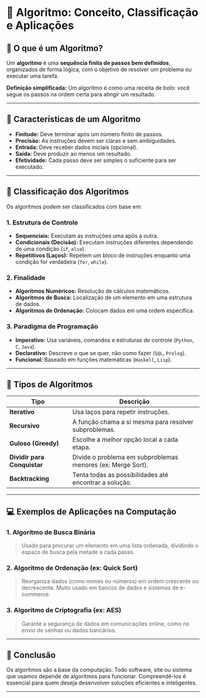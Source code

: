 # 🧠 Algoritmo: Conceito, Classificação e Aplicações

## 📘 O que é um Algoritmo?

Um **algoritmo** é uma **sequência finita de passos bem definidos**, organizados de forma lógica, com o objetivo de resolver um problema ou executar uma tarefa.

**Definição simplificada:** Um algoritmo é como uma receita de bolo: você segue os passos na ordem certa para atingir um resultado.

---

## 🧮 Características de um Algoritmo

* **Finitude:** Deve terminar após um número finito de passos.
* **Precisão:** As instruções devem ser claras e sem ambiguidades.
* **Entrada:** Deve receber dados iniciais (opcional).
* **Saída:** Deve produzir ao menos um resultado.
* **Efetividade:** Cada passo deve ser simples o suficiente para ser executado.

---

## 🧩 Classificação dos Algoritmos

Os algoritmos podem ser classificados com base em:

### 1. **Estrutura de Controle**

* **Sequenciais:** Executam as instruções uma após a outra.
* **Condicionais (Decisão):** Executam instruções diferentes dependendo de uma condição (`if`, `else`).
* **Repetitivos (Laços):** Repetem um bloco de instruções enquanto uma condição for verdadeira (`for`, `while`).

### 2. **Finalidade**

* **Algoritmos Numéricos:** Resolução de cálculos matemáticos.
* **Algoritmos de Busca:** Localização de um elemento em uma estrutura de dados.
* **Algoritmos de Ordenação:** Colocam dados em uma ordem específica.

### 3. **Paradigma de Programação**

* **Imperativo:** Usa variáveis, comandos e estruturas de controle (`Python`, `C`, `Java`).
* **Declarativo:** Descreve o que se quer, não como fazer (`SQL`, `Prolog`).
* **Funcional:** Baseado em funções matemáticas (`Haskell`, `Lisp`).

---

## 🔧 Tipos de Algoritmos

| Tipo                        | Descrição                                                   |
| --------------------------- | ----------------------------------------------------------- |
| **Iterativo**               | Usa laços para repetir instruções.                          |
| **Recursivo**               | A função chama a si mesma para resolver subproblemas.       |
| **Guloso (Greedy)**         | Escolhe a melhor opção local a cada etapa.                  |
| **Dividir para Conquistar** | Divide o problema em subproblemas menores (ex: Merge Sort). |
| **Backtracking**            | Tenta todas as possibilidades até encontrar a solução.      |

---

## 💻 Exemplos de Aplicações na Computação

### 1. **Algoritmo de Busca Binária**

> Usado para procurar um elemento em uma lista ordenada, dividindo o espaço de busca pela metade a cada passo.

### 2. **Algoritmo de Ordenação (ex: Quick Sort)**

> Reorganiza dados (como nomes ou números) em ordem crescente ou decrescente. Muito usado em bancos de dados e sistemas de e-commerce.

### 3. **Algoritmo de Criptografia (ex: AES)**

> Garante a segurança de dados em comunicações online, como no envio de senhas ou dados bancários.

---

## 📌 Conclusão

Os algoritmos são a base da computação. Todo software, site ou sistema que usamos depende de algoritmos para funcionar. Compreendê-los é essencial para quem deseja desenvolver soluções eficientes e inteligentes.

---

